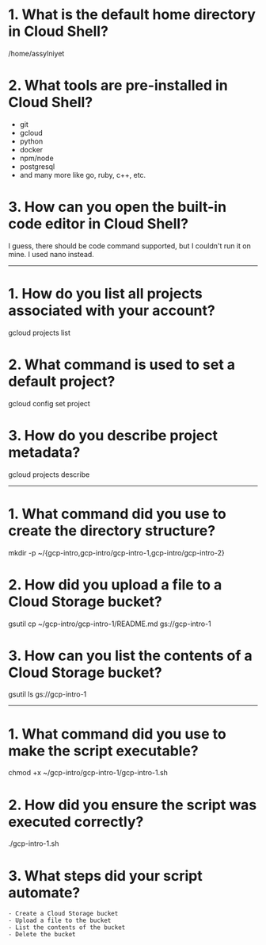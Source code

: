 # 1. What is the default home directory in Cloud Shell?
/home/assylniyet
# 2. What tools are pre-installed in Cloud Shell?
 - git
 - gcloud
 - python
 - docker
 - npm/node
 - postgresql
 - and many more like go, ruby, c++, etc.
# 3. How can you open the built-in code editor in Cloud Shell?
I guess, there should be code command supported, but I couldn't run it on mine.
I used nano instead.


---

# 1. How do you list all projects associated with your account?
gcloud projects list
# 2. What command is used to set a default project?
gcloud config set project <project-id>
# 3. How do you describe project metadata?
gcloud projects describe <project-id>

---

# 1. What command did you use to create the directory structure?
mkdir -p ~/{gcp-intro,gcp-intro/gcp-intro-1,gcp-intro/gcp-intro-2}
# 2. How did you upload a file to a Cloud Storage bucket?
gsutil cp ~/gcp-intro/gcp-intro-1/README.md gs://gcp-intro-1
# 3. How can you list the contents of a Cloud Storage bucket?
gsutil ls gs://gcp-intro-1

---

# 1. What command did you use to make the script executable?
chmod +x ~/gcp-intro/gcp-intro-1/gcp-intro-1.sh
# 2. How did you ensure the script was executed correctly?
./gcp-intro-1.sh
# 3. What steps did your script automate?
    - Create a Cloud Storage bucket
    - Upload a file to the bucket
    - List the contents of the bucket
    - Delete the bucket
